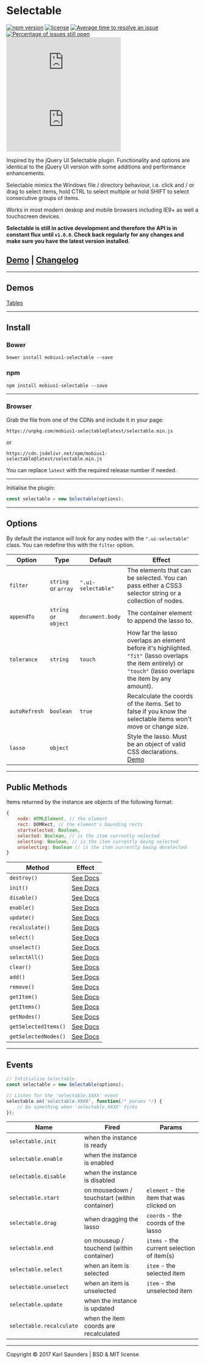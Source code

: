 # Selectable
[![npm version](https://badge.fury.io/js/mobius1-selectable.svg)](https://badge.fury.io/js/mobius1-selectable) [![license](https://img.shields.io/github/license/mashape/apistatus.svg)](https://github.com/Mobius1/Selectable/blob/master/LICENSE) [![Average time to resolve an issue](http://isitmaintained.com/badge/resolution/Mobius1/Selectable.svg)](http://isitmaintained.com/project/Mobius1/Selectable "Average time to resolve an issue") [![Percentage of issues still open](http://isitmaintained.com/badge/open/Mobius1/Selectable.svg)](http://isitmaintained.com/project/Mobius1/Selectable "Percentage of issues still open") ![](http://img.badgesize.io/Mobius1/Selectable/master/selectable.min.js) ![](http://img.badgesize.io/Mobius1/Selectable/master/selectable.min.js?compression=gzip&label=gzipped)

Inspired by the jQuery UI Selectable plugin. Functionality and options are identical to the jQuery UI version with some additions and performance enhancements.

Selectable mimics the Windows file / directory behaviour, i.e. click and / or drag to select items, hold CTRL to select multiple or hold SHIFT to select consecutive groups of items.

Works in most modern deskop and mobile browsers including IE9+ as well a touchscreen devices.

**Selectable is still in active development and therefore the API is in constant flux until `v1.0.0`. Check back regularly for any changes and make sure you have the latest version installed.**

## [Demo](http://codepen.io/Mobius1/debug/qRxaqQ/) | [Changelog](https://github.com/Mobius1/Selectable/releases)

---

## Demos

[Tables](https://codepen.io/Mobius1/pen/XzXyVw)

---

## Install

### Bower
```
bower install mobius1-selectable --save
```

### npm
```
npm install mobius1-selectable --save
```

---

### Browser

Grab the file from one of the CDNs and include it in your page:

```
https://unpkg.com/mobius1-selectable@latest/selectable.min.js
```
or

```
https://cdn.jsdelivr.net/npm/mobius1-selectable@latest/selectable.min.js
```

You can replace `latest` with the required release number if needed.

---

Initialise the plugin:

```javascript
const selectable = new Selectable(options);
```
---

## Options

By default the instance will look for any nodes with the `".ui-selectable"` class. You can redefine this with the `filter` option.

| Option        | Type                 | Default            | Effect                                                                                                                                                          |
|---------------|----------------------|--------------------|-----------------------------------------------------------------------------------------------------------------------------------------------------------------|
| `filter`      | `string` or `array`  | `".ui-selectable"` | The elements that can be selected. You can pass either a CSS3 selector string or a collection of nodes.                                                         |
| `appendTo`    | `string` or `object` | `document.body`    | The container element to append the lasso to.                                                                                                                   |
| `tolerance`   | `string`             | `touch`            | How far the lasso overlaps an element before it's highlighted. `"fit"` (lasso overlaps the item entirely) or `"touch"` (lasso overlaps the item by any amount). |
| `autoRefresh` | `boolean`            | `true`             | Recalculate the coords of the items. Set to false if you know the selectable items won't move or change size.                                                   |
| `lasso`       | `object`             |                    | Style the lasso. Must be an object of valid CSS declarations. [Demo](https://codepen.io/Mobius1/pen/yPYzwq)                                                     |

---

## Public Methods


Items returned by the instance are objects of the following format:

```javascript
{
    node: HTMLElement, // the element
    rect: DOMRect, // the element's bounding rects
    startselected: Boolean,
    selected: Boolean, // is the item currently selected
    selecting: Boolean, // is the item currently being selected
    unselecting: Boolean // is the item currently being deselected
}
```

| Method               | Effect                                                                                                                                                               |
|----------------------|----------------------------------------------------------------------------------------------------------------------------------------------------------------------|
| `destroy()`          | [See Docs](https://github.com/Mobius1/Selectable/wiki/destroy())                                                                             |
| `init()`             | [See Docs](https://github.com/Mobius1/Selectable/wiki/init())                                                                                                                            |
| `disable()`          | [See Docs](https://github.com/Mobius1/Selectable/wiki/disable())                                                                        |
| `enable()`           | [See Docs](https://github.com/Mobius1/Selectable/wiki/enable())                                                                                                                                                 |
| `update()`           | [See Docs](https://github.com/Mobius1/Selectable/wiki/update())                                                  |
| `recalculate()`      | [See Docs](https://github.com/Mobius1/Selectable/wiki/recalculate())  |
| `select()`           | [See Docs](https://github.com/Mobius1/Selectable/wiki/select())                                                                                                                                                  |
| `unselect()`         | [See Docs](https://github.com/Mobius1/Selectable/wiki/unselect())                                                                                                                                                  |
| `selectAll()`        | [See Docs](https://github.com/Mobius1/Selectable/wiki/selectAll())                                                                                                                                               |
| `clear()`            | [See Docs](https://github.com/Mobius1/Selectable/wiki/clear())                                                                                                                                          |
| `add()`              | [See Docs](https://github.com/Mobius1/Selectable/wiki/add())                                                                                                                                         |
| `remove()`           | [See Docs](https://github.com/Mobius1/Selectable/wiki/remove())                                                                                                                                            |
| `getItem()`          | [See Docs](https://github.com/Mobius1/Selectable/wiki/getItem())                                                                                                                             |
| `getItems()`         | [See Docs](https://github.com/Mobius1/Selectable/wiki/getItems())                                                                                                                                      |
| `getNodes()`         | [See Docs](https://github.com/Mobius1/Selectable/wiki/getNodes())                                                                                                                        |
| `getSelectedItems()` | [See Docs](https://github.com/Mobius1/Selectable/wiki/getSelectedItems())                                                                                                                             |
| `getSelectedNodes()` | [See Docs](https://github.com/Mobius1/Selectable/wiki/getSelectedNodes())                                                                                                                   |


---

## Events

```javascript
// Intitialise Selectable
const selectable = new Selectable(options);

// Listen for the 'selectable.XXXX' event
selectable.on('selectable.XXXX', function(/* params */) {
    // Do something when 'selectable.XXXX' fires
});
```

| Name | Fired   | Params |
|---|---|---|
|`selectable.init` | when the instance is ready |
|`selectable.enable` | when the instance is enabled |
|`selectable.disable` | when the instance is disabled |
|`selectable.start` | on mousedown / touchstart (within container) | `element` - the item that was clicked on |
|`selectable.drag` | when dragging the lasso | `coords` - the coords of the lasso
|`selectable.end` | on mouseup / touchend (within container) | `items` - the current selection of item(s)
|`selectable.select` | when an item is selected | `item` - the selected item |
|`selectable.unselect` | when an item is unselected | `item` - the unselected item
|`selectable.update` | when the instance is updated |
|`selectable.recalculate` | when the item coords are recalculated |

---

Copyright © 2017 Karl Saunders | BSD & MIT license
